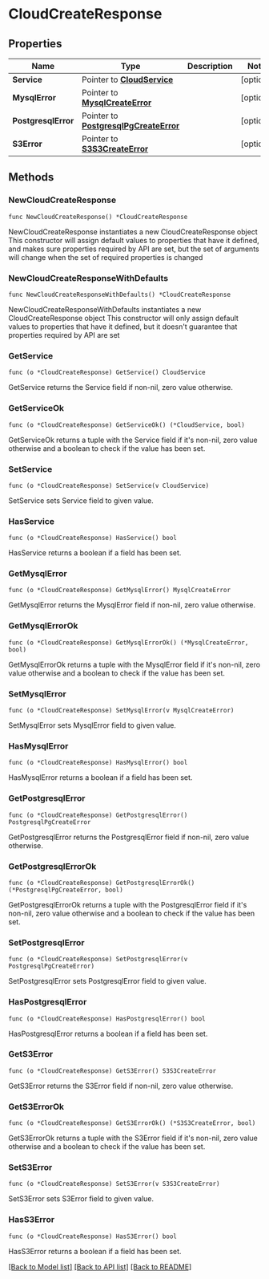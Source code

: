 # CloudCreateResponse

## Properties

Name | Type | Description | Notes
------------ | ------------- | ------------- | -------------
**Service** | Pointer to [**CloudService**](CloudService.md) |  | [optional] 
**MysqlError** | Pointer to [**MysqlCreateError**](MysqlCreateError.md) |  | [optional] 
**PostgresqlError** | Pointer to [**PostgresqlPgCreateError**](PostgresqlPgCreateError.md) |  | [optional] 
**S3Error** | Pointer to [**S3S3CreateError**](S3S3CreateError.md) |  | [optional] 

## Methods

### NewCloudCreateResponse

`func NewCloudCreateResponse() *CloudCreateResponse`

NewCloudCreateResponse instantiates a new CloudCreateResponse object
This constructor will assign default values to properties that have it defined,
and makes sure properties required by API are set, but the set of arguments
will change when the set of required properties is changed

### NewCloudCreateResponseWithDefaults

`func NewCloudCreateResponseWithDefaults() *CloudCreateResponse`

NewCloudCreateResponseWithDefaults instantiates a new CloudCreateResponse object
This constructor will only assign default values to properties that have it defined,
but it doesn't guarantee that properties required by API are set

### GetService

`func (o *CloudCreateResponse) GetService() CloudService`

GetService returns the Service field if non-nil, zero value otherwise.

### GetServiceOk

`func (o *CloudCreateResponse) GetServiceOk() (*CloudService, bool)`

GetServiceOk returns a tuple with the Service field if it's non-nil, zero value otherwise
and a boolean to check if the value has been set.

### SetService

`func (o *CloudCreateResponse) SetService(v CloudService)`

SetService sets Service field to given value.

### HasService

`func (o *CloudCreateResponse) HasService() bool`

HasService returns a boolean if a field has been set.

### GetMysqlError

`func (o *CloudCreateResponse) GetMysqlError() MysqlCreateError`

GetMysqlError returns the MysqlError field if non-nil, zero value otherwise.

### GetMysqlErrorOk

`func (o *CloudCreateResponse) GetMysqlErrorOk() (*MysqlCreateError, bool)`

GetMysqlErrorOk returns a tuple with the MysqlError field if it's non-nil, zero value otherwise
and a boolean to check if the value has been set.

### SetMysqlError

`func (o *CloudCreateResponse) SetMysqlError(v MysqlCreateError)`

SetMysqlError sets MysqlError field to given value.

### HasMysqlError

`func (o *CloudCreateResponse) HasMysqlError() bool`

HasMysqlError returns a boolean if a field has been set.

### GetPostgresqlError

`func (o *CloudCreateResponse) GetPostgresqlError() PostgresqlPgCreateError`

GetPostgresqlError returns the PostgresqlError field if non-nil, zero value otherwise.

### GetPostgresqlErrorOk

`func (o *CloudCreateResponse) GetPostgresqlErrorOk() (*PostgresqlPgCreateError, bool)`

GetPostgresqlErrorOk returns a tuple with the PostgresqlError field if it's non-nil, zero value otherwise
and a boolean to check if the value has been set.

### SetPostgresqlError

`func (o *CloudCreateResponse) SetPostgresqlError(v PostgresqlPgCreateError)`

SetPostgresqlError sets PostgresqlError field to given value.

### HasPostgresqlError

`func (o *CloudCreateResponse) HasPostgresqlError() bool`

HasPostgresqlError returns a boolean if a field has been set.

### GetS3Error

`func (o *CloudCreateResponse) GetS3Error() S3S3CreateError`

GetS3Error returns the S3Error field if non-nil, zero value otherwise.

### GetS3ErrorOk

`func (o *CloudCreateResponse) GetS3ErrorOk() (*S3S3CreateError, bool)`

GetS3ErrorOk returns a tuple with the S3Error field if it's non-nil, zero value otherwise
and a boolean to check if the value has been set.

### SetS3Error

`func (o *CloudCreateResponse) SetS3Error(v S3S3CreateError)`

SetS3Error sets S3Error field to given value.

### HasS3Error

`func (o *CloudCreateResponse) HasS3Error() bool`

HasS3Error returns a boolean if a field has been set.


[[Back to Model list]](../README.md#documentation-for-models) [[Back to API list]](../README.md#documentation-for-api-endpoints) [[Back to README]](../README.md)


